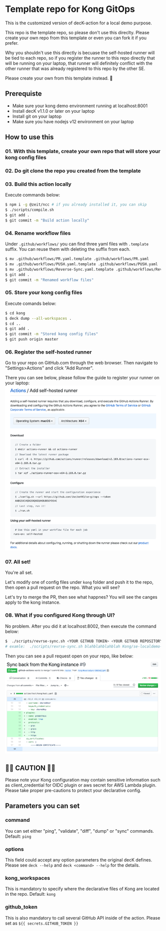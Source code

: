 # Template repo for Kong GitOps
This is the customized version of decK-action for a local demo purpose.

This repo is the template repo, so please don't use this direclty. Please create your own repo from this template or even you can fork it if you prefer.

Why you shouldn't use this directly is becuase the self-hosted runner will be tied to each repo, so if you register the runner to this repo directly that will be running on your laptop, that runner will definitely conflict with the other runner that was already registered to this repo by the other SE.

Please create your own from this template instead. :bow:

## Prerequiste
- Make sure your kong demo environment running at localhost:8001
- Install decK v1.1.0 or later on your laptop
- Install git on your laptop
- Make sure you have nodejs v12 environment on your laptop

## How to use this
### 01. With this template, create your own repo that will store your kong config files
### 02. Do git clone the repo you created from the template
### 03. Build this action locally
Execute commands below:
```bash
$ npm i -g @zeit/ncc # if you already installed it, you can skip
$ ./scripts/compile.sh
$ git add .
$ git commit -m "Build action locally"
```
### 04. Rename workflow files
Under `.github/workflows/` you can find three yaml files with `.template` suffix. You can reuse them with deleting the suffix from each.
```bash
$ mv .github/workflows/PR.yaml.template .github/workflows/PR.yaml
$ mv .github/workflows/PUSH.yaml.template .github/workflows/PUSH.yaml
$ mv .github/workflows/Reverse-Sync.yaml.template .github/workflows/Reverse-Sync.yaml
$ git add .
$ git commit -m "Renamed workflow files"
```
### 05. Store your kong config files
Execute comands below:
```bash
$ cd kong
$ deck dump --all-workspaces .
$ cd ..
$ git add .
$ git commit -m "Stored kong config files"
$ git push origin master
```
### 06. Register the self-hosted runner
Go to your repo on GitHub.com through the web browser. Then navigate to "Settings>Actions" and click "Add Runner". 

There you can see below, please follow the guide to register your runner on your laptop:
![runner](runner.png)
### 07. All set!
You're all set. 

Let's modify one of config files under `kong` folder and push it to the repo, then open a pull request on the repo. What you will see? 

Let's try to merge the PR, then see what happnes? You will see the canges apply to the kong instance.

### 08. What if you configured Kong through UI?
No problem. After you did it at localhost:8002, then execute the command below:
```bash
$  ./scripts/revrse-sync.sh <YOUR GITHUB TOKEN> <YOUR GITHUB REPOSITORY NAME>
# examle:  ./scripts/revrse-sync.sh blahblahblahblah Kong/se-localdemo-gitops-template
```
Then you can see a pull request open on your repo, like below:
![pr](pr.png)

## 🚧🚧 CAUTION 🚧🚧
Please note your Kong configuration may contain sensitive information such as client_credential for OIDC plugin or aws secret for AWS Lambda plugin.  Please take proper pre-cautions to protect your declarative config.

## Parameters you can set

### command
You can set either "ping", "validate", "diff", "dump" or "sync" commands.  Default: `ping`

### options
This field could accept any option parameters the original decK defines.  Please see `deck --help` and `deck <command> --help` for the details.

### kong_workspaces
This is mandatory to specify where the declarative files of Kong are located in the repo.  Default: `kong`

### github_token
This is also mandatory to call several GitHub API inside of the action.  Please set as `${{ secrets.GITHUB_TOKEN }}`

